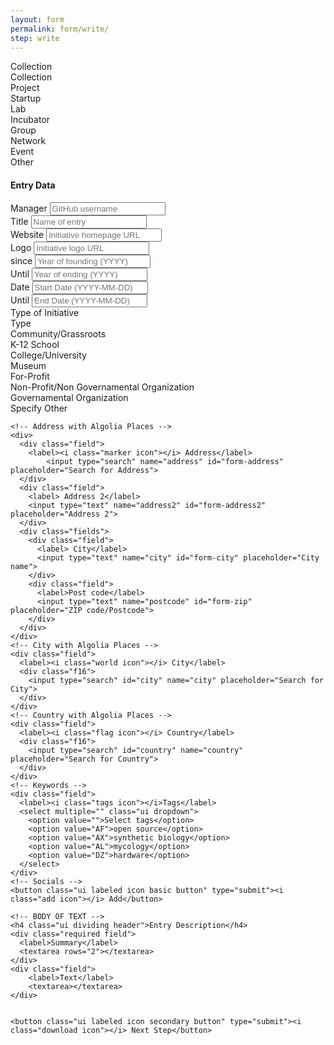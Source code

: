 ```yaml
---
layout: form
permalink: form/write/
step: write
---
```


<form class="ui equal width form">
<!-- Collection -->
  <div class="required field">
    <label><i class="folder icon"></i>
      Collection</h4>
    </label>
      <div class="ui selection dropdown">
         <input type="hidden" name="collection">
         <i class="dropdown icon"></i>
         <div class="default text">Collection</div>
         <div class="menu">
             <div class="item" data-value="project"><i class="travel icon"></i> Project</div>
             <div class="item" data-value="startup"><i class="rocket icon"></i> Startup</div>
             <div class="item" data-value="lab"><i class="lab icon"></i> Lab</div>
             <div class="item" data-value="incubator"><i class="leaf icon"></i> Incubator</div>
             <div class="item" data-value="group"><i class="users icon"></i> Group</div>
             <div class="item" data-value="network"><i class="share alternative icon"></i> Network</div>
             <div class="item" data-value="event"><i class="ticket icon"></i> Event</div>
             <div class="item" data-value="other"><i class="umbrella icon"></i> Other</div>
         </div>
     </div>
  </div>
  <h4 class="ui dividing header">Entry Data</h4>
  <!-- Entry Manager -->
  <div class="required field">
    <label><i class="privacy icon"></i> Manager</label>
    <input type="text" name="manager" placeholder="GitHub username">
  </div>
  <!-- Name of Initiative -->
  <div class="required field">
    <label><i class="star icon"></i> Title</label>
    <input type="text" name="title" placeholder="Name of entry">
  </div>
  <!-- Homepage URL -->
  <div class="required field">
    <label><i class="external icon"></i> Website</label>
    <input type="text" name="website" placeholder="Initiative homepage URL">
  </div>
  <!-- Logo URL -->
  <div class="field">
    <label><i class="image icon"></i> Logo</label>
    <input type="text" name="logo" placeholder="Initiative logo URL">
  </div>
  <!-- Established -->
  <div class="fields">
    <div class="required field">
      <label><i class="gift icon"></i> since</label>
      <input type="text" name="since" placeholder="Year of founding (YYYY)">
    </div>
    <div class="field">
      <label>Until</label>
      <input type="text" name="until" placeholder="Year of ending (YYYY)">
    </div>
  </div>
  <!-- Dates (only for Events)-->
  <div class="fields">
    <div class="required field">
      <label><i class="calendar icon"></i> Date</label>
      <input type="text" name="date-start" placeholder="Start Date (YYYY-MM-DD)">
    </div>
    <div class="required field">
      <label>Until</label>
      <input type="text" name="date-end" placeholder="End Date (YYYY-MM-DD)">
    </div>
  </div>
  <!-- Host Organization -->

  <!-- Type of Organization -->
  <div class="required field">
    <label><i class="folder icon"></i>
      Type of Initiative</h4>
    </label>
      <div class="ui selection dropdown">
         <input type="hidden" name="collection">
         <i class="dropdown icon"></i>
         <div class="default text">Type</div>
         <div class="menu">
             <div class="item" data-value="community">Community/Grassroots</div>
             <div class="item" data-value="school">K-12 School</div>
             <div class="item" data-value="university">College/University</div>
             <div class="item" data-value="museum">Museum</div>
             <div class="item" data-value="fp">For-Profit</div>
             <div class="item" data-value="np">Non-Profit/Non Governamental Organization</div>
             <div class="item" data-value="governamental">Governamental Organization</div>
             <div class="item" data-value="specify">Specify Other</div>
         </div>
     </div>
  </div>
  <!-- Affiliates -->

  <!-- Location -->
    <!-- Address with Algolia Places -->
    <div>
      <div class="field">
        <label><i class="marker icon"></i> Address</label>
            <input type="search" name="address" id="form-address" placeholder="Search for Address">
      </div>
      <div class="field">
        <label> Address 2</label>
        <input type="text" name="address2" id="form-address2" placeholder="Address 2">
      </div>
      <div class="fields">
        <div class="field">
          <label> City</label>
          <input type="text" name="city" id="form-city" placeholder="City name">
        </div>
        <div class="field">
          <label>Post code</label>
          <input type="text" name="postcode" id="form-zip" placeholder="ZIP code/Postcode">
        </div>
      </div>
    </div>
    <!-- City with Algolia Places -->
    <div class="field">
      <label><i class="world icon"></i> City</label>
      <div class="f16">
        <input type="search" id="city" name="city" placeholder="Search for City">
      </div>
    </div>
    <!-- Country with Algolia Places -->
    <div class="field">
      <label><i class="flag icon"></i> Country</label>
      <div class="f16">
        <input type="search" id="country" name="country" placeholder="Search for Country">
      </div>
    </div>
    <!-- Keywords -->
    <div class="field">
      <label><i class="tags icon"></i>Tags</label>
      <select multiple="" class="ui dropdown">
        <option value="">Select tags</option>
        <option value="AF">open source</option>
        <option value="AX">synthetic biology</option>
        <option value="AL">mycology</option>
        <option value="DZ">hardware</option>
      </select>
    </div>
    <!-- Socials -->
    <button class="ui labeled icon basic button" type="submit"><i class="add icon"></i> Add</button>

    <!-- BODY OF TEXT -->
    <h4 class="ui dividing header">Entry Description</h4>
    <div class="required field">
      <label>Summary</label>
      <textarea rows="2"></textarea>
    </div>
    <div class="field">
        <label>Text</label>
        <textarea></textarea>
    </div>


    <button class="ui labeled icon secondary button" type="submit"><i class="download icon"></i> Next Step</button>
  </form>
